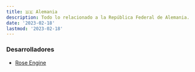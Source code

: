 ```yaml
---
title: 🇩🇪 Alemania
description: Todo lo relacionado a la República Federal de Alemania.
date: '2023-02-18'
lastmod: '2023-02-18'
---
```

### Desarrolladores
- [Rose Engine](http://rose-engine.org/)

